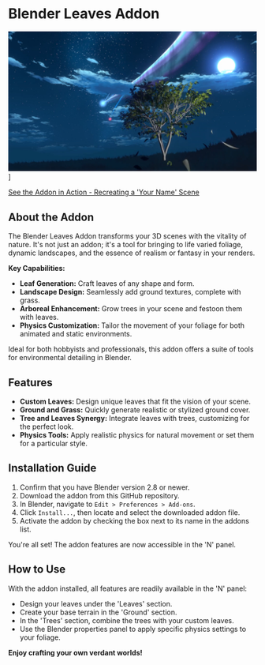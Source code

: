 # Blender Leaves Addon

![Watch the video](Thumbnail.png)]

[See the Addon in Action - Recreating a 'Your Name' Scene](https://www.youtube.com/watch?v=KO4YwZF5bn4)

## About the Addon

The Blender Leaves Addon transforms your 3D scenes with the vitality of nature. It's not just an addon; it's a tool for bringing to life varied foliage, dynamic landscapes, and the essence of realism or fantasy in your renders.

**Key Capabilities:**
- **Leaf Generation:** Craft leaves of any shape and form.
- **Landscape Design:** Seamlessly add ground textures, complete with grass.
- **Arboreal Enhancement:** Grow trees in your scene and festoon them with leaves.
- **Physics Customization:** Tailor the movement of your foliage for both animated and static environments.

Ideal for both hobbyists and professionals, this addon offers a suite of tools for environmental detailing in Blender.

## Features

- **Custom Leaves:** Design unique leaves that fit the vision of your scene.
- **Ground and Grass:** Quickly generate realistic or stylized ground cover.
- **Tree and Leaves Synergy:** Integrate leaves with trees, customizing for the perfect look.
- **Physics Tools:** Apply realistic physics for natural movement or set them for a particular style.

## Installation Guide

1. Confirm that you have Blender version 2.8 or newer.
2. Download the addon from this GitHub repository.
3. In Blender, navigate to `Edit > Preferences > Add-ons`.
4. Click `Install...`, then locate and select the downloaded addon file.
5. Activate the addon by checking the box next to its name in the addons list.

You're all set! The addon features are now accessible in the 'N' panel.

## How to Use

With the addon installed, all features are readily available in the 'N' panel:

- Design your leaves under the 'Leaves' section.
- Create your base terrain in the 'Ground' section.
- In the 'Trees' section, combine the trees with your custom leaves.
- Use the Blender properties panel to apply specific physics settings to your foliage.

**Enjoy crafting your own verdant worlds!**
